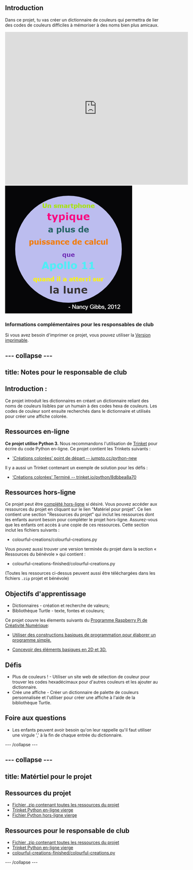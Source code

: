 ## Introduction

Dans ce projet, tu vas créer un dictionnaire de couleurs qui permettra de lier des codes de couleurs difficiles à mémoriser à des noms bien plus amicaux.

<div class="trinket">
  <iframe src="https://trinket.io/embed/python/8dbbea8a70?outputOnly=true&start=result" width="600" height="500" frameborder="0" marginwidth="0" marginheight="0" allowfullscreen>
  </iframe>
  <img src="images/colourful-finished.png">
</div>

### Informations complémentaires pour les responsables de club

Si vous avez besoin d'imprimer ce projet, vous pouvez utiliser la [Version imprimable](https://projects.raspberrypi.org/fr-FR/projects/colourful-creations/print).

--- collapse ---
---
title: Notes pour le responsable de club
---

## Introduction :

Ce projet introduit les dictionnaires en créant un dictionnaire reliant des noms de couleurs lisibles par un humain à des codes hexa de couleurs. Les codes de couleur sont ensuite recherchés dans le dictionnaire et utilisés pour créer une affiche colorée.

## Ressources en-ligne

**Ce projet utilise Python 3.** Nous recommandons l'utilisation de [Trinket](https://trinket.io/) pour écrire du code Python en-ligne. Ce projet contient les Trinkets suivants :

* ['Créations colorées' point de départ -- jumpto.cc/python-new](http://jumpto.cc/python-new)

Il y a aussi un Trinket contenant un exemple de solution pour les défis :

* [‘Créations colorées’ Terminé -- trinket.io/python/8dbbea8a70](https://trinket.io/python/8dbbea8a70)

## Ressources hors-ligne

Ce projet peut être [complété hors-ligne](https://www.codeclubprojects.org/en-GB/resources/python-working-offline/) si désiré. Vous pouvez accéder aux ressources du projet en cliquant sur le lien "Matériel pour projet". Ce lien contient une section "Ressources du projet" qui inclut les ressources dont les enfants auront besoin pour compléter le projet hors-ligne. Assurez-vous que les enfants ont accès à une copie de ces ressources. Cette section inclut les fichiers suivants :

* colourful-creations/colourful-creations.py

Vous pouvez aussi trouver une version terminée du projet dans la section « Ressources du bénévole » qui contient :

* colourful-creations-finished/colourful-creations.py

(Toutes les ressources ci-dessus peuvent aussi être téléchargées dans les fichiers `.zip` projet et bénévole)

## Objectifs d'apprentissage

* Dictionnaires - création et recherche de valeurs;
* Bibliothèque Turtle - texte, fontes et couleurs;

Ce projet couvre les élements suivants du [Programme Raspberry Pi de Créativité Numérique](http://rpf.io/curriculum):

* [Utiliser des constructions basiques de programmation pour élaborer un programme simple.](https://www.raspberrypi.org/curriculum/programming/creator)

* [Concevoir des éléments basiques en 2D et 3D.](https://www.raspberrypi.org/curriculum/design/creator)

## Défis

* Plus de couleurs ! - Utiliser un site web de sélection de couleur pour trouver les codes hexadécimaux pour d'autres couleurs et les ajouter au dictionnaire. 
* Crée une affiche - Créer un dictionnaire de palette de couleurs personnalisée et l'utiliser pour créer une affiche à l'aide de la bibliothèque Turtle. 

## Foire aux questions

* Les enfants peuvent avoir besoin qu'on leur rappelle qu'il faut utiliser une virgule ',' à la fin de chaque entrée du dictionnaire. 

--- /collapse ---

--- collapse ---
---
title: Matértiel pour le projet
---

## Ressources du projet

* [Fichier .zip contenant toutes les ressources du projet](resources/colourful-creations-project-resources.zip)
* [Trinket Python en-ligne vierge](http://jumpto.cc/python-new)
* [Fichier Python hors-ligne vierge](resources/new-new.py)

## Ressources pour le responsable de club

* [Fichier .zip contenant toutes les ressources du projet](resources/colourful-creations-volunteer-resources.zip)
* [Trinket Python en-ligne vierge](https://trinket.io/python/8dbbea8a70)
* [colourful-creations-finished/colourful-creations.py](resources/colourful-creations-finished-colourful-creations.py)

--- /collapse ---